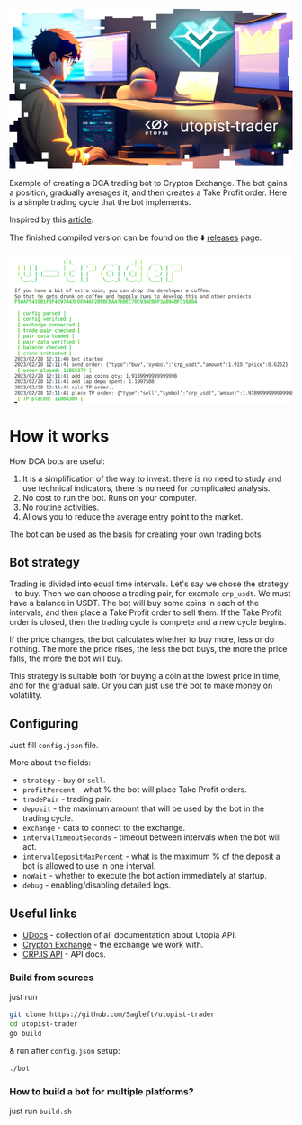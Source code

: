 ![logo](logo.jpg)

Example of creating a DCA trading bot to Crypton Exchange. The bot gains a position, gradually averages it, and then creates a Take Profit order. Here is a simple trading cycle that the bot implements.

Inspired by this [article](https://habr.com/ru/company/ruvds/blog/517234/).

The finished compiled version can be found on the :arrow_down: [releases](releases) page.

![screenshot](screenshot.jpg)

# How it works

How DCA bots are useful:
1. It is a simplification of the way to invest: there is no need to study and use technical indicators, there is no need for complicated analysis.
2. No cost to run the bot. Runs on your computer.
3. No routine activities.
4. Allows you to reduce the average entry point to the market.

The bot can be used as the basis for creating your own trading bots.

## Bot strategy

Trading is divided into equal time intervals. Let's say we chose the strategy - to buy. Then we can choose a trading pair, for example `crp_usdt`. We must have a balance in USDT. The bot will buy some coins in each of the intervals, and then place a Take Profit order to sell them. If the Take Profit order is closed, then the trading cycle is complete and a new cycle begins.

If the price changes, the bot calculates whether to buy more, less or do nothing. The more the price rises, the less the bot buys, the more the price falls, the more the bot will buy.

This strategy is suitable both for buying a coin at the lowest price in time, and for the gradual sale. Or you can just use the bot to make money on volatility.

## Configuring

Just fill `config.json` file.

More about the fields:

* `strategy` - `buy` or `sell`.
* `profitPercent` - what % the bot will place Take Profit orders.
* `tradePair` - trading pair.
* `deposit` - the maximum amount that will be used by the bot in the trading cycle.
* `exchange` - data to connect to the exchange.
* `intervalTimeoutSeconds` - timeout between intervals when the bot will act.
* `intervalDepositMaxPercent` - what is the maximum % of the deposit a bot is allowed to use in one interval.
* `noWait` - whether to execute the bot action immediately at startup.
* `debug` - enabling/disabling detailed logs.

## Useful links

* [UDocs](https://udocs.gitbook.io/utopia-api/) - collection of all documentation about Utopia API.
* [Crypton Exchange](https://crp.is) - the exchange we work with.
* [CRP.IS API](https://crp.is/api-doc/) - API docs.

### Build from sources

just run

```bash
git clone https://github.com/Sagleft/utopist-trader
cd utopist-trader
go build
```

& run after `config.json` setup:

```bash
./bot
```

### How to build a bot for multiple platforms?

just run `build.sh`
